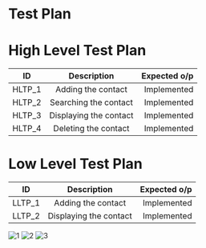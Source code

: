 # Test Plan

# High Level Test Plan
| ID   |      Description     |  Expected o/p |
|----------|:-------------:|------:|
| HLTP_1 |  Adding the contact | Implemented  |
| HLTP_2 |  Searching the contact  | Implemented  |
| HLTP_3 |  Displaying the contact  | Implemented  |
| HLTP_4 |  Deleting the contact | Implemented  |

# Low Level Test Plan
| ID   |      Description     |  Expected o/p |
|----------|:-------------:|------:|
| LLTP_1 |  Adding the contact | Implemented  |
| LLTP_2 |  Displaying the contact  |Implemented|

![1](https://user-images.githubusercontent.com/88477015/143383642-c3ead33a-15dc-49ee-9f2e-9495b627f1d3.png)
![2](https://user-images.githubusercontent.com/88477015/143383652-0ab0abf7-b82f-4893-bb9a-7133d8793b97.png)
![3](https://user-images.githubusercontent.com/88477015/143383662-93606725-550e-4974-9dd7-8f8419f5ae8c.png)

